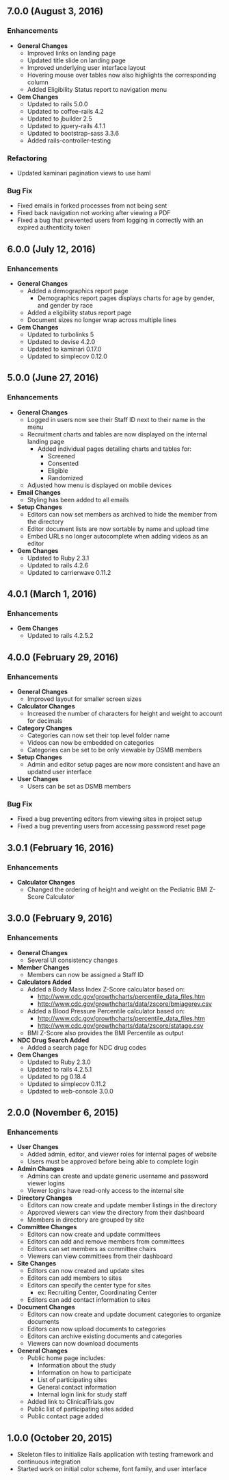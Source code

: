 ## 7.0.0 (August 3, 2016)

### Enhancements
- **General Changes**
  - Improved links on landing page
  - Updated title slide on landing page
  - Improved underlying user interface layout
  - Hovering mouse over tables now also highlights the corresponding column
  - Added Eligibility Status report to navigation menu
- **Gem Changes**
  - Updated to rails 5.0.0
  - Updated to coffee-rails 4.2
  - Updated to jbuilder 2.5
  - Updated to jquery-rails 4.1.1
  - Updated to bootstrap-sass 3.3.6
  - Added rails-controller-testing

### Refactoring
- Updated kaminari pagination views to use haml

### Bug Fix
- Fixed emails in forked processes from not being sent
- Fixed back navigation not working after viewing a PDF
- Fixed a bug that prevented users from logging in correctly with an expired
  authenticity token

## 6.0.0 (July 12, 2016)

### Enhancements
- **General Changes**
  - Added a demographics report page
    - Demographics report pages displays charts for age by gender, and gender
      by race
  - Added a eligibility status report page
  - Document sizes no longer wrap across multiple lines
- **Gem Changes**
  - Updated to turbolinks 5
  - Updated to devise 4.2.0
  - Updated to kaminari 0.17.0
  - Updated to simplecov 0.12.0

## 5.0.0 (June 27, 2016)

### Enhancements
- **General Changes**
  - Logged in users now see their Staff ID next to their name in the menu
  - Recruitment charts and tables are now displayed on the internal landing page
    - Added individual pages detailing charts and tables for:
      - Screened
      - Consented
      - Eligible
      - Randomized
  - Adjusted how menu is displayed on mobile devices
- **Email Changes**
  - Styling has been added to all emails
- **Setup Changes**
  - Editors can now set members as archived to hide the member from the
    directory
  - Editor document lists are now sortable by name and upload time
  - Embed URLs no longer autocomplete when adding videos as an editor
- **Gem Changes**
  - Updated to Ruby 2.3.1
  - Updated to rails 4.2.6
  - Updated to carrierwave 0.11.2

## 4.0.1 (March 1, 2016)

### Enhancements
- **Gem Changes**
  - Updated to rails 4.2.5.2

## 4.0.0 (February 29, 2016)

### Enhancements
- **General Changes**
  - Improved layout for smaller screen sizes
- **Calculator Changes**
  - Increased the number of characters for height and weight to account for
    decimals
- **Category Changes**
  - Categories can now set their top level folder name
  - Videos can now be embedded on categories
  - Categories can be set to be only viewable by DSMB members
- **Setup Changes**
  - Admin and editor setup pages are now more consistent and have an updated
    user interface
- **User Changes**
  - Users can be set as DSMB members

### Bug Fix
- Fixed a bug preventing editors from viewing sites in project setup
- Fixed a bug preventing users from accessing password reset page

## 3.0.1 (February 16, 2016)

### Enhancements
- **Calculator Changes**
  - Changed the ordering of height and weight on the Pediatric BMI Z-Score
    Calculator

## 3.0.0 (February 9, 2016)

### Enhancements
- **General Changes**
  - Several UI consistency changes
- **Member Changes**
  - Members can now be assigned a Staff ID
- **Calculators Added**
  - Added a Body Mass Index Z-Score calculator based on:
    - http://www.cdc.gov/growthcharts/percentile_data_files.htm
    - http://www.cdc.gov/growthcharts/data/zscore/bmiagerev.csv
  - Added a Blood Pressure Percentile calculator based on:
    - http://www.cdc.gov/growthcharts/percentile_data_files.htm
    - http://www.cdc.gov/growthcharts/data/zscore/statage.csv
  - BMI Z-Score also provides the BMI Percentile as output
- **NDC Drug Search Added**
  - Added a search page for NDC drug codes
- **Gem Changes**
  - Updated to Ruby 2.3.0
  - Updated to rails 4.2.5.1
  - Updated to pg 0.18.4
  - Updated to simplecov 0.11.2
  - Updated to web-console 3.0.0

## 2.0.0 (November 6, 2015)

### Enhancements
- **User Changes**
  - Added admin, editor, and viewer roles for internal pages of website
  - Users must be approved before being able to complete login
- **Admin Changes**
  - Admins can create and update generic username and password viewer logins
  - Viewer logins have read-only access to the internal site
- **Directory Changes**
  - Editors can now create and update member listings in the directory
  - Approved viewers can view the directory from their dashboard
  - Members in directory are grouped by site
- **Committee Changes**
  - Editors can now create and update committees
  - Editors can add and remove members from committees
  - Editors can set members as committee chairs
  - Viewers can view committees from their dashboard
- **Site Changes**
  - Editors can now created and update sites
  - Editors can add members to sites
  - Editors can specify the center type for sites
    - ex: Recruiting Center, Coordinating Center
  - Editors can add contact information to sites
- **Document Changes**
  - Editors can now create and update document categories to organize documents
  - Editors can now upload documents to categories
  - Editors can archive existing documents and categories
  - Viewers can now download documents
- **General Changes**
  - Public home page includes:
    - Information about the study
    - Information on how to participate
    - List of participating sites
    - General contact information
    - Internal login link for study staff
  - Added link to ClinicalTrials.gov
  - Public list of participating sites added
  - Public contact page added

## 1.0.0 (October 20, 2015)

- Skeleton files to initialize Rails application with testing framework and
  continuous integration
- Started work on initial color scheme, font family, and user interface
